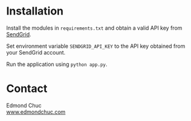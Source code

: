 # Installation
Install the modules in `requirements.txt` and obtain a valid API key from [SendGrid](https://sendgrid.com).

Set environment variable `SENDGRID_API_KEY` to the API key obtained from your SendGrid account.

Run the application using `python app.py`.

# Contact
Edmond Chuc  
www.edmondchuc.com